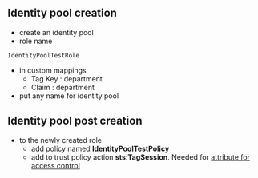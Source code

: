 ## Identity pool creation

* create an identity pool
* role name

```
IdentityPoolTestRole
```

* in custom mappings
  * Tag Key : department
  * Claim : department
* put any name for identity pool
  
## Identity pool post creation

* to the newly created role
  * add policy named **IdentityPoolTestPolicy**
  * add to trust policy action **sts:TagSession**. Needed for [attribute for access control](https://docs.aws.amazon.com/cognito/latest/developerguide/using-afac-with-cognito-identity-pools.html)


